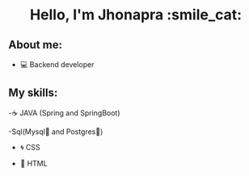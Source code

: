 <div align="center">
  <h1 aling="center">Hello, I'm Jhonapra :smile_cat:</h1>
</div>

## About me:
- :computer: Backend developer

## My skills:
-:coffee: JAVA (Spring and SpringBoot)

-Sql(Mysql:dolphin: and Postgres:elephant:)

- :cyclone: CSS
  
- :large_orange_diamond: HTML


<!--
**Jhonapra/Jhonapra** is a ✨ _special_ ✨ repository because its `README.md` (this file) appears on your GitHub profile.

Here are some ideas to get you started:

- 🔭 I’m currently working on ...
- 🌱 I’m currently learning ...
- 👯 I’m looking to collaborate on ...
- 🤔 I’m looking for help with ...
- 💬 Ask me about ...
- 📫 How to reach me: ...
- 😄 Pronouns: ...
- ⚡ Fun fact: ...
-->
